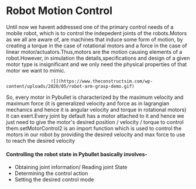 # Robot Motion Control

Until now we havent addressed one of the primary control needs of a mobile robot, which is to control the indepedent joints of the robots.Motors as we all are aware of, are machines that induce some form of motion, by creating a torque in the case of rotational motors and a force in the case of linear motor/actuators.Thus,motors are the motion causing elements of a robot.However, in simulation the details,specifications and design of a given motor type is insignificant and we only need the physical properties of that motor we want to mimic.

                     ![](https://www.theconstructsim.com/wp-content/uploads/2020/05/robot-arm-grasp-demo.gif)

So, every motor in Pybullet is characterized by the maximum velocity and maximum force (it is generalized velocity and force as in lagrangian mechanics and hence it is angular velocity and torque in rotational motors) it can exert.Every joint by default has a motor attached to it and hence we just need to give the motor's desired position / velocity / torque to control them.setMotorControl2 is an import function which is used to control the motors in our robot by providing the desired velocity and max force to use to reach the desired velocity

#### Controlling the robot state in Pybullet basically involves-
- Obtaining joint information/ Reading joint State
- Determining the control action
- Setting the desired control mode




                                                
 
                                                 
                                                 
                                                 
                                                 


